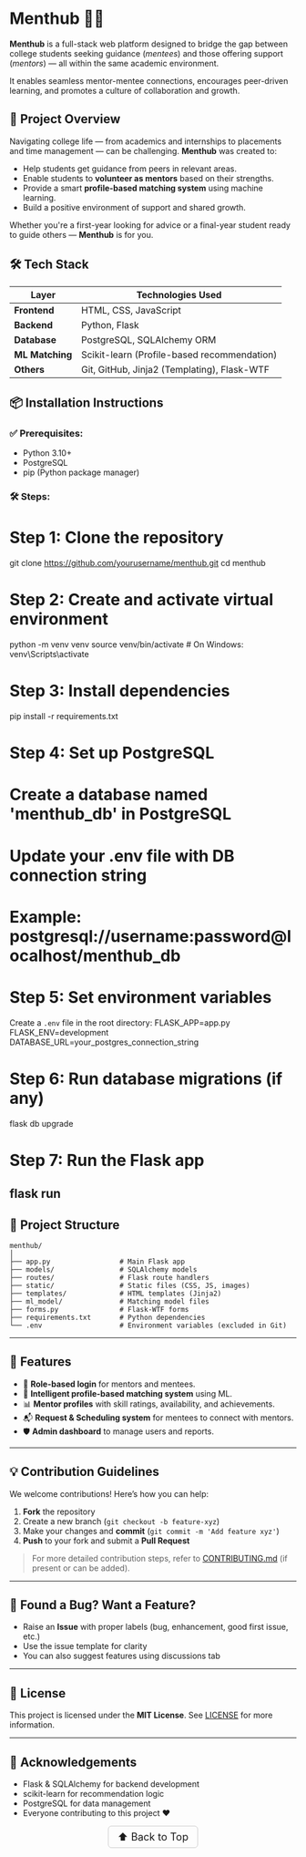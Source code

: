 # Menthub 👥📘

**Menthub** is a full-stack web platform designed to bridge the gap between college students seeking guidance (*mentees*) and those offering support (*mentors*) — all within the same academic environment.

It enables seamless mentor-mentee connections, encourages peer-driven learning, and promotes a culture of collaboration and growth.


## 🚀 Project Overview

Navigating college life — from academics and internships to placements and time management — can be challenging. **Menthub** was created to:

- Help students get guidance from peers in relevant areas.
- Enable students to **volunteer as mentors** based on their strengths.
- Provide a smart **profile-based matching system** using machine learning.
- Build a positive environment of support and shared growth.

Whether you're a first-year looking for advice or a final-year student ready to guide others — **Menthub** is for you.

## 🛠 Tech Stack

| Layer          | Technologies Used                              |
|----------------|--------------------------------------------------|
| **Frontend**   | HTML, CSS, JavaScript                           |
| **Backend**    | Python, Flask                                   |
| **Database**   | PostgreSQL, SQLAlchemy ORM                      |
| **ML Matching**| Scikit-learn (Profile-based recommendation)     |
| **Others**     | Git, GitHub, Jinja2 (Templating), Flask-WTF     |

## 📦 Installation Instructions

### ✅ Prerequisites:
- Python 3.10+
- PostgreSQL
- pip (Python package manager)

### 🛠️ Steps:

# Step 1: Clone the repository
git clone https://github.com/yourusername/menthub.git
cd menthub

# Step 2: Create and activate virtual environment
python -m venv venv
source venv/bin/activate  # On Windows: venv\Scripts\activate

# Step 3: Install dependencies
pip install -r requirements.txt

# Step 4: Set up PostgreSQL
# Create a database named 'menthub_db' in PostgreSQL
# Update your .env file with DB connection string
# Example: postgresql://username:password@localhost/menthub_db

# Step 5: Set environment variables
Create a `.env` file in the root directory:
FLASK_APP=app.py  
FLASK_ENV=development  
DATABASE_URL=your_postgres_connection_string  

# Step 6: Run database migrations (if any)
flask db upgrade

# Step 7: Run the Flask app
flask run
---

## 📁 Project Structure

```
menthub/
│
├── app.py                 # Main Flask app
├── models/                # SQLAlchemy models
├── routes/                # Flask route handlers
├── static/                # Static files (CSS, JS, images)
├── templates/             # HTML templates (Jinja2)
├── ml_model/              # Matching model files
├── forms.py               # Flask-WTF forms
├── requirements.txt       # Python dependencies
└── .env                   # Environment variables (excluded in Git)
```

---

## 🧠 Features

* 👥 **Role-based login** for mentors and mentees.
* 🎯 **Intelligent profile-based matching system** using ML.
* 📊 **Mentor profiles** with skill ratings, availability, and achievements.
* 📬 **Request & Scheduling system** for mentees to connect with mentors.
* 🛡 **Admin dashboard** to manage users and reports.

---

## 💡 Contribution Guidelines

We welcome contributions! Here’s how you can help:

1. **Fork** the repository
2. Create a new branch (`git checkout -b feature-xyz`)
3. Make your changes and **commit** (`git commit -m 'Add feature xyz'`)
4. **Push** to your fork and submit a **Pull Request**

> For more detailed contribution steps, refer to [CONTRIBUTING.md](CONTRIBUTING.md) (if present or can be added).

---

## 🐛 Found a Bug? Want a Feature?

* Raise an **Issue** with proper labels (bug, enhancement, good first issue, etc.)
* Use the issue template for clarity
* You can also suggest features using discussions tab

---

## 📌 License

This project is licensed under the **MIT License**.
See [LICENSE](LICENSE) for more information.

---

## 👥 Acknowledgements

* Flask & SQLAlchemy for backend development
* scikit-learn for recommendation logic
* PostgreSQL for data management
* Everyone contributing to this project ❤️

<p align="center">
  <a href="#top" style="font-size: 18px; padding: 8px 16px; display: inline-block; border: 1px solid #ccc; border-radius: 6px; text-decoration: none;">
    ⬆️ Back to Top
  </a>
</p>
